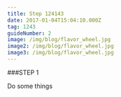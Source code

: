 ```yaml
---
title: Step 124143
date: 2017-01-04T15:04:10.000Z
tag: 1243
guideNumber: 2
image: /img/blog/flavor_wheel.jpg
image2: /img/blog/flavor_wheel.jpg
image3: /img/blog/flavor_wheel.jpg
---
```



###STEP 1

Do some things
